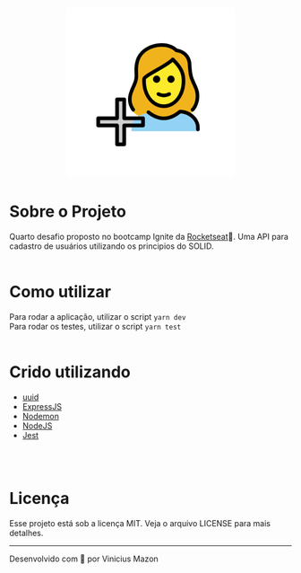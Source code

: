 <h1 align="center" height="100px">
  <img alt="move it logo" title="MoveIt" src="documentation\readme\logo.png">
</h1>

# Sobre o Projeto
Quarto desafio proposto no bootcamp Ignite da [Rocketseat](https://github.com/rocketseat-education)💜. Uma API para cadastro de usuários utilizando os principios do SOLID. 
<br />
<br />

# Como utilizar
Para rodar a aplicação, utilizar o script ``yarn dev``
<br />
Para rodar os testes, utilizar o script ``yarn test``
<br />
<br />

# Crido utilizando
* [uuid](https://www.npmjs.com/package/uuid)
* [ExpressJS](https://expressjs.com/pt-br/)
* [Nodemon](https://www.npmjs.com/package/nodemon)
* [NodeJS](https://nodejs.org/en/)
* [Jest](https://jestjs.io/pt-BR/)
<br />
<br />

# Licença
Esse projeto está sob a licença MIT. Veja o arquivo LICENSE para mais detalhes.

---
Desenvolvido com 🖤 por Vinicius Mazon